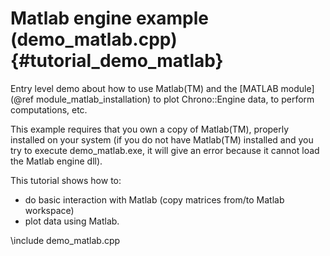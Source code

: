 Matlab engine example (demo_matlab.cpp)  {#tutorial_demo_matlab}
==========================

Entry level demo about how to use Matlab(TM) and the
[MATLAB module](@ref module_matlab_installation)
to plot Chrono::Engine data, 
to perform computations, etc. 

This example requires that you own a copy of Matlab(TM),
properly installed on your system (if you do not have Matlab(TM) 
installed and you try to execute demo_matlab.exe, 
it will give an error because it cannot load the 
Matlab engine dll). 

This tutorial shows how to:

- do basic interaction with Matlab (copy matrices from/to Matlab workspace)
- plot data using Matlab. 


\include demo_matlab.cpp

